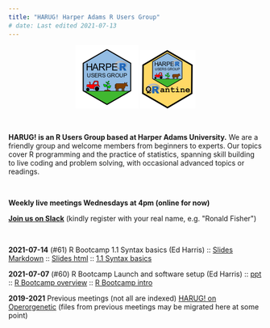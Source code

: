 ```yaml
---
title: "HARUG! Harper Adams R Users Group"
# date: Last edited 2021-07-13
---
```


<center>
   <img src="../img/HARUG.png" alt="HARUG" width="125"/>
   <img src="../img/harug-quarantine.png" alt="HARUG quarantine" width="110"/>
</center>

&nbsp;

**HARUG! is an R Users Group based at Harper Adams University.** We are a friendly group and welcome members from beginners to experts.  Our topics cover R programming and the practice of statistics, spanning skill building to live coding and problem solving, with occasional advanced topics or readings.

&nbsp;

**Weekly live meetings Wednesdays at 4pm (online for now)**
  
[**Join us on Slack**](https://join.slack.com/t/harper-adams-rug/shared_invite/zt-azcm9z6s-WsY9JXvAs8DW1DLQuU3USg) (kindly register with your real name, e.g. "Ronald Fisher")

&nbsp;

**2021-07-14** (#61) R Bootcamp 1.1 Syntax basics (Ed Harris) :: 
[Slides Markdown](harug-files/2021-07-14/R-bootcamp-1.1.Rmd) :: 
[Slides html](harug-files/2021-07-14/R-bootcamp-1.1.html) :: 
[1.1 Syntax basics](https://dsgarage.netlify.app/bootcamp/1.1-m1-r-syntax-basics/)

**2021-07-07** (#60) R Bootcamp Launch and software setup (Ed Harris) ::
[ppt](harug-files/2021-07-07-Bootcamp-launch.pptx) :: 
[R Bootcamp overview](https://dsgarage.netlify.app/bootcamp/0.0-bootcamp-overview/) ::
[R Bootcamp intro](https://dsgarage.netlify.app/bootcamp/0.1-bootcamp-intro/) 

**2019-2021** Previous meetings (not all are indexed) [HARUG! on Operorgenetic](http://operorgenetic.com/wp/) (files from previous meetings may be migrated here at some point)

&nbsp;

